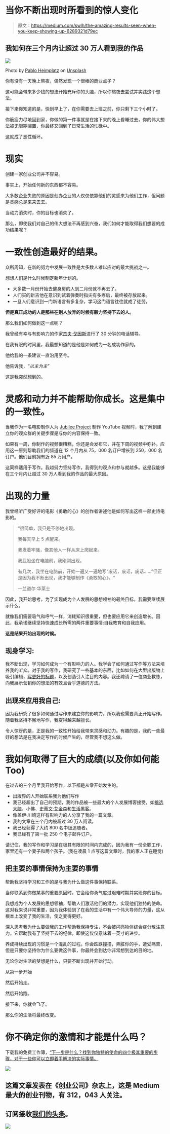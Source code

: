 # 当你不断出现时所看到的惊人变化

> 原文：<https://medium.com/swlh/the-amazing-results-seen-when-you-keep-showing-up-6289321d79ec>

## 我如何在三个月内让超过 30 万人看到我的作品

![](img/5a4941d5fa35e08107e69cd9796b6f66.png)

Photo by [Pablo Heimplatz](https://unsplash.com/@pabloheimplatz?utm_source=medium&utm_medium=referral) on [Unsplash](https://unsplash.com?utm_source=medium&utm_medium=referral)

你有没有一天晚上熬夜，偶然发现一个很棒的商业点子？

这可能会带来多少钱的想法开始充斥你的头脑，所以你熬夜去尝试并实践这个想法。

接下来你知道的是，快到早上了，在你需要去上班之前，你只剩下三个小时了。

你筋疲力尽地回到家，你做的第一件事就是在接下来的晚上昏睡过去，你的伟大想法被无限期搁置，你最终又回到了日常生活的忙碌中。

这就成了恶性循环。

# 现实

创建一家创业公司并不容易。

事实上，开始任何新的东西都不容易。

大多数企业失败的原因是创办企业的人仅仅依靠他们的灵感来为他们工作，但问题是灵感总是来来去去。

当动力消失时，你的目标也消失了。

那么，即使我们对自己的伟大想法不再感到兴奋，我们如何才能取得我们想要的成功结果呢？

# 一致性创造最好的结果。

众所周知，在新的努力中发展一致性是大多数人难以应对的最大挑战之一。

想想人们是什么时候制定新年计划的。

*   大多数一月份开始去健身房的人到二月份就不再去了。
*   人们买的新吉他在意识到试着弹奏时指尖有多疼后，最终被存放起来。
*   一旦人们意识到一门新语言有多复杂，学习这门语言往往就成了徒劳。

**但是真正成功的人是那些在别人放弃的时候有毅力坚持下去的人。**

那么我们如何做到这一点呢？

我曾经有幸与有影响力的作家[杰夫·戈因斯](https://medium.com/u/b176436e91b1?source=post_page-----6289321d79ec--------------------------------)进行了 30 分钟的电话辅导。

在我有限的时间里，我最想知道的是他是如何成为一名成功作家的。

他给我的一条建议一直沿用至今。

他告诉我，*“以主为主”*

这是我突然想到的。

# 灵感和动力并不能帮助你成长。这是集中的一致性。

当我作为一名电影制作人为 [Jubilee Project](http://www.jubileeproject.org) 制作 YouTube 视频时，我了解到建立你的观众群的关键步骤是与你的内容保持一致。

如果有一周，你制作的视频很糟糕，你还是会发布它，并在下周的视频中弥补。应用这一原则帮助我们的频道在 12 个月内从 75，000 名订户增长到 250，000 名订户。他们目前拥有近 85 万用户。

这同样适用于写作。我越努力坚持写作，我得到的观点和参与就越多。这是我能够在三个月内让超过 30 万人看到我的作品的最大原因。

# 出现的力量

我曾经听广受好评的电影《勇敢的心》的创作者讲述他是如何写出这样一部史诗电影的。

> “很简单，我只是不停地出现。
> 
> 我每天早上 5 点醒来。
> 
> 我发着牢骚，像其他人一样从床上爬起来。
> 
> 我屁股坐在电脑前，我刚刚出现。
> 
> 有几次，我坐在电脑前，开始一遍又一遍地写“废话，废话，废话……”但正是因为我不断出现，我才能够制作《勇敢的心》。"
> 
> —兰道尔·华莱士

因此，我开始思考，为了实现成为个人发展的思想领袖的最终目标，我需要继续展示什么。

就像我们需要吸气和呼气一样，消耗知识很重要，但也要应用它来创造增长。因此，我承诺继续坚持快速成长所需的两件重要事情:自我教育和自我应用。

**这是结果开始出现的时候。**

## 现身学习:

我不断出现，学习如何成为一个有影响力的人。我学会了如何通过写作等方法来培养我的听众。对于我的写作，我研究了一些基本的东西，比如如何在大型出版物上吸引编辑，[写更好的标题](https://smartblogger.com/headline-hacks/)，以及创造引人注目的内容。我还聘请了一位商业教练，向我展示营销你的想法的有效且合乎道德的方法。

## 出现来应用我自己:

因为我研究了很多如何通过写作来建立你的影响力，所以我也需要真正开始写作。随着我坚持不懈地写作，我变得越来越擅长。

令人惊讶的是，正是我的一致性开始给我带来灵感和动力。有趣的是，我的一些最好的想法是在我决定写作的时候产生的，尽管我不想这么做。

# 我如何取得了巨大的成绩(以及你如何能 Too)‪

在过去的三个月里我开始写作，以下都是从零开始发生的。

*   出版界的人开始联系我为他们写作
*   我已经超出了自己的预期，我的作品被一些最大的个人发展博客接受，如[挑选大脑](https://www.pickthebrain.com/blog/the-real-reason-you-dont-achieve-your-goals-and-one-easy-thing-you-can-do-about-it/)、小佛、[史蒂文·艾金森](https://www.stevenaitchison.co.uk/author/eugene-k-choi/)和[生活黑客](https://www.lifehack.org/author/eugene-choi)。
*   像盖伊·川崎这样有影响力的人分享了我的一篇文章。
*   我的文章在三个月内被超过 30 万人阅读。
*   我已经获得了大约 800 名中级追随者。
*   我已经有了第一批 250 个电子邮件订户。

请记住，我的写作和学习是在极其有限的时间内完成的，因为我有一份全职工作，家里还有一个妻子和两个孩子。(我在凌晨 1 点写这篇文章时，我的家人正在睡觉)

## 把主要的事情保持为主要的事情

帮助我坚持学习和工作的是与我为什么做这件事保持联系。

当你联系到你做某事的重要原因时，它会给你勇气度过艰难时期并实现你的目标。

我想成为个人发展的思想领袖，帮助人们激活他们的潜力，实现他们独特的使命。这对我来说非常重要，因为我体验到了在我的生活中有一个伟大导师的力量，这从根本上改变了我的生活，使之变得更好。

深入思考我为什么要做我的工作帮助我保持专注，不会被闪亮物体综合症分散注意力。它帮助我有了坚持下去的纪律，即使这仅仅意味着一英寸的进步。

养成持续出现的习惯是一个混乱的过程。你会跌跌撞撞，弄脏你的手，遭受痛苦，但是只要你坚持你为什么要做这件事，你最终会到达你非常想到达的目的地。

无论你对生活的梦想是什么，只要不断出现并开始行动。

从第一步开始

然后开始走。

然后开始跑。

接下来，你就会飞了。

那么你的生活将最终改变。

# 你不确定你的激情和才能是什么吗？

下载我的免费工作簿，[“下一步是什么？找到你独特的使命的四个极其重要的步骤，对于一些你可以立即着手解决的实际事情。](https://mailchi.mp/5c5e7e88d734/a5kf1u3opu)

[![](img/308a8d84fb9b2fab43d66c117fcc4bb4.png)](https://medium.com/swlh)

## 这篇文章发表在《创业公司》杂志上，这是 Medium 最大的创业刊物，有 312，043 人关注。

## 订阅接收[我们的头条](http://growthsupply.com/the-startup-newsletter/)。

[![](img/b0164736ea17a63403e660de5dedf91a.png)](https://medium.com/swlh)